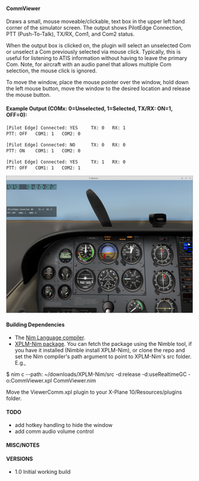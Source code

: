 #### CommViewer
Draws a small, mouse moveable/clickable, text box in the upper left hand corner
of the simulator screen. The output shows PilotEdge Connection, PTT (Push-To-Talk),
TX/RX, Com1, and Com2 status.

When the output box is clicked on, the plugin will select an unselected Com
or unselect a Com previously selected via mouse click. Typically, this is useful
for listening to ATIS information without having to leave the primary Com. Note,
for aircraft with an audio panel that allows multiple Com selection, the mouse
click is ignored.

To move the window, place the mouse pointer over the window, hold down the
left mouse button, move the window to the desired location and release the
mouse button.


#### Example Output (COMx: 0=Unselected, 1=Selected, TX/RX: ON=1, OFF=0):
```
[Pilot Edge] Connected: YES     TX: 0   RX: 1
PTT: OFF   COM1: 1   COM2: 0
```
```
[Pilot Edge] Connected: NO      TX: 0   RX: 0
PTT: ON    COM1: 1   COM2: 0
```
```
[Pilot Edge] Connected: YES     TX: 1   RX: 0
PTT: OFF   COM1: 1   COM2: 1
```

![Alt text](./images/CommViewer.png "X-Plane screenshot")


#### Building Dependencies
- The [Nim Language compiler](http://nim-lang.org/download.html).
- [XPLM-Nim package](https://github.com/jpoirier/XPLM-Nim). You
can fetch the package using the Nimble tool, if you have it installed
(Nimble install XPLM-Nim), or clone the repo and set the Nim compiler's
path argument to point to XPLM-Nim's src folder. E.g.,

$ nim c --path: ~/downloads/XPLM-Nim/src -d:release -d:useRealtimeGC -o:CommViewer.xpl CommViewer.nim

Move the ViewerComm.xpl plugin to your X-Plane 10/Resources/plugins folder.


#### TODO
- add hotkey handling to hide the window
- add comm audio volume control


#### MISC/NOTES


#### VERSIONS
- 1.0 Initial working build
